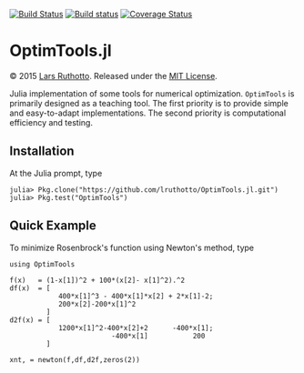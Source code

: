 [![Build Status](https://travis-ci.org/lruthotto/OptimTools.jl.svg?branch=master)](https://travis-ci.org/lruthotto/KrylovMethods.jl)
[![Build status](https://ci.appveyor.com/api/projects/status/tkn9ssik9n9vgdt2?svg=true)](https://ci.appveyor.com/project/lruthotto/optimtools-jl)
[![Coverage Status](https://coveralls.io/repos/lruthotto/OptimTools.jl/badge.svg)](https://coveralls.io/r/lruthotto/OptimTools.jl)




OptimTools.jl
=========================

&copy; 2015 [Lars Ruthotto](http://www.mathcs.emory.edu/~lruthot/). Released under the [MIT License](https://github.com/lruthotto/KrylovMethods.jl/blob/master/LICENSE).

Julia implementation of some tools for numerical optimization. ``OptimTools`` is primarily designed as a teaching tool. The first priority is to provide simple and easy-to-adapt implementations. The second priority is computational efficiency and testing.

## Installation

At the Julia prompt, type
```
julia> Pkg.clone("https://github.com/lruthotto/OptimTools.jl.git")
julia> Pkg.test("OptimTools")
```
## Quick Example
To minimize Rosenbrock's function using Newton's method, type

```
using OptimTools

f(x)   = (1-x[1])^2 + 100*(x[2]- x[1]^2).^2
df(x)  = [
            400*x[1]^3 - 400*x[1]*x[2] + 2*x[1]-2; 
            200*x[2]-200*x[1]^2  
         ]
d2f(x) = [
            1200*x[1]^2-400*x[2]+2      -400*x[1]; 
                         -400*x[1]           200
         ]

xnt, = newton(f,df,d2f,zeros(2))
```



